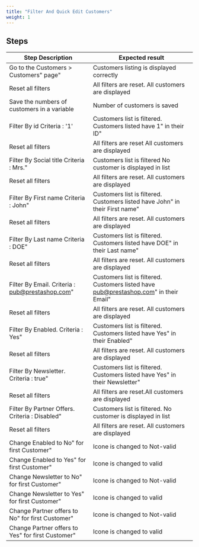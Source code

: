 ```yaml
---
title: "Filter And Quick Edit Customers"
weight: 1
---
```

## Steps
| Step Description | Expected result |
| ----- | ----- |
| Go to the Customers > Customers" page" | Customers listing is displayed correctly |
| Reset all filters | All filters are reset. All customers are displayed |
| Save the numbers of customers in a variable | Number of customers is saved |
| Filter By id Criteria : '1' | Customers list is filtered. Customers listed have 1" in their ID" |
| Reset all filters | All filters are reset All customers are displayed |
| Filter By Social title Criteria : Mrs." | Customers list is filtered No customer is displayed in list |
| Reset all filters | All filters are reset. All customers are displayed |
| Filter By First name Criteria : John" | Customers list is filtered. Customers listed have John" in their First name" |
| Reset all filters | All filters are reset. All customers are displayed |
| Filter By Last name Criteria : DOE" | Customers list is filtered. Customers listed have DOE" in their Last name" |
| Reset all filters | All filters are reset. All customers are displayed |
| Filter By Email. Criteria : pub@prestashop.com" | Customers list is filtered. Customers listed have pub@prestashop.com" in their Email" |
| Reset all filters | All filters are reset. All customers are displayed |
| Filter By Enabled. Criteria : Yes" | Customers list is filtered. Customers listed have Yes" in their Enabled" |
| Reset all filters | All filters are reset. All customers are displayed |
| Filter By Newsletter. Criteria : true" | Customers list is filtered. Customers listed have Yes" in their Newsletter" |
| Reset all filters | All filters are reset.All customers are displayed |
| Filter By Partner Offers. Criteria : Disabled" | Customers list is filtered. No customer is displayed in list |
| Reset all filters | All filters are reset. All customers are displayed |
| Change Enabled to No" for first Customer" | Icone is changed to Not-valid |
| Change Enabled to Yes" for first Customer" | Icone is changed to valid |
| Change Newsletter to No" for first Customer" | Icone is changed to Not-valid |
| Change Newsletter to Yes" for first Customer" | Icone is changed to valid |
| Change Partner offers to No" for first Customer" | Icone is changed to Not-valid |
| Change Partner offers to Yes" for first Customer" | Icone is changed to valid |
